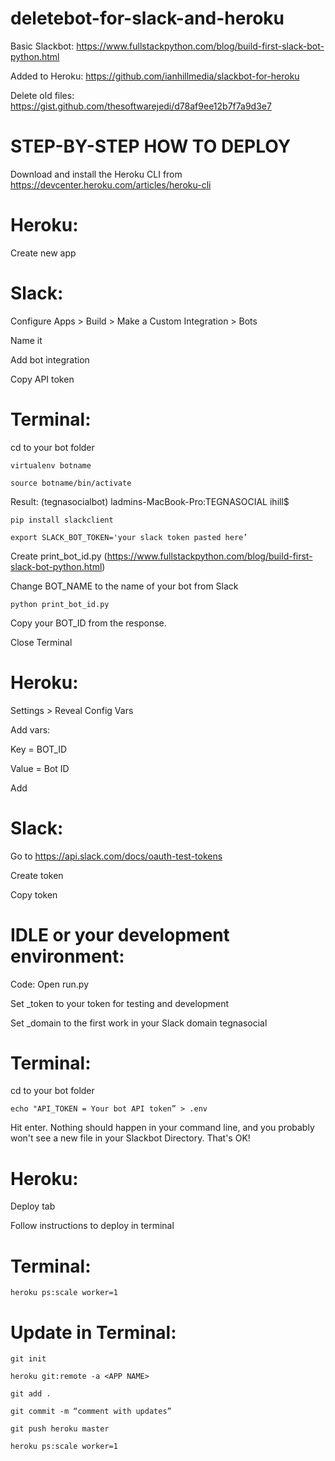 # deletebot-for-slack-and-heroku

Basic Slackbot: https://www.fullstackpython.com/blog/build-first-slack-bot-python.html

Added to Heroku: https://github.com/ianhillmedia/slackbot-for-heroku

Delete old files: https://gist.github.com/thesoftwarejedi/d78af9ee12b7f7a9d3e7

# STEP-BY-STEP HOW TO DEPLOY

Download and install the Heroku CLI from https://devcenter.heroku.com/articles/heroku-cli

# Heroku: 

Create new app


# Slack:

Configure Apps > Build > Make a Custom Integration > Bots

Name it

Add bot integration

Copy API token



# Terminal:

cd to your bot folder

`virtualenv botname`

`source botname/bin/activate`

Result: (tegnasocialbot) ladmins-MacBook-Pro:TEGNASOCIAL ihill$ 

`pip install slackclient`

`export SLACK_BOT_TOKEN='your slack token pasted here’`

Create print_bot_id.py (https://www.fullstackpython.com/blog/build-first-slack-bot-python.html)

Change BOT_NAME to the name of your bot from Slack

`python print_bot_id.py`

Copy your BOT_ID from the response.

Close Terminal


# Heroku:

Settings > Reveal Config Vars

Add vars:

Key = BOT_ID

Value = Bot ID

Add



# Slack: 

Go to https://api.slack.com/docs/oauth-test-tokens

Create token

Copy token


# IDLE or your development environment:

Code: Open run.py

Set _token to your token for testing and development

Set _domain to the first work in your Slack domain tegnasocial



# Terminal: 

cd to your bot folder

`echo "API_TOKEN = Your bot API token” > .env`

Hit enter. Nothing should happen in your command line, and you probably won't see a new file in your Slackbot Directory. That's OK!


# Heroku:

Deploy tab

Follow instructions to deploy in terminal


# Terminal:

`heroku ps:scale worker=1`


# Update in Terminal:

`git init`

`heroku git:remote -a <APP NAME>`

`git add .`

`git commit -m “comment with updates”`

`git push heroku master`

`heroku ps:scale worker=1`
